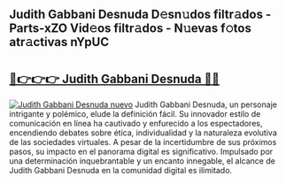 ## Judith Gabbani Desnuda D𝚎sn𝚞dos filtr𝚊dos - Parts-xZO Vid𝚎os filtr𝚊dos - N𝚞evas f𝚘tos atr𝚊ctivas nYpUC

# <h2><a href="http://mb4qtw.tromn.icu/?c=Judith+Gabbani+Desnuda">🔗👉👉👉 Judith Gabbani Desnuda 🔗🔗</a></h2>

[![Judith Gabbani Desnuda nuevo](https://i.imgur.com/pEAQMta.gif)](http://mb4qtw.tromn.icu/?c=Judith+Gabbani+Desnuda)
Judith Gabbani Desnuda, un personaje intrigante y polémico, elude la definición fácil. Su innovador estilo de comunicación en línea ha cautivado y enfurecido a los espectadores, encendiendo debates sobre ética, individualidad y la naturaleza evolutiva de las sociedades virtuales. A pesar de la incertidumbre de sus próximos pasos, su impacto en el panorama digital es significativo. Impulsado por una determinación inquebrantable y un encanto innegable, el alcance de Judith Gabbani Desnuda en la comunidad digital es ilimitado.
